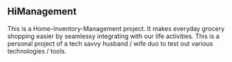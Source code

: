 HiManagement
------------
  This is a Home-Inventory-Management project. It makes everyday grocery shopping easier by seamlessy integrating with our life activities. This is a personal project of a tech savvy husband / wife duo to test out various technologies / tools.

